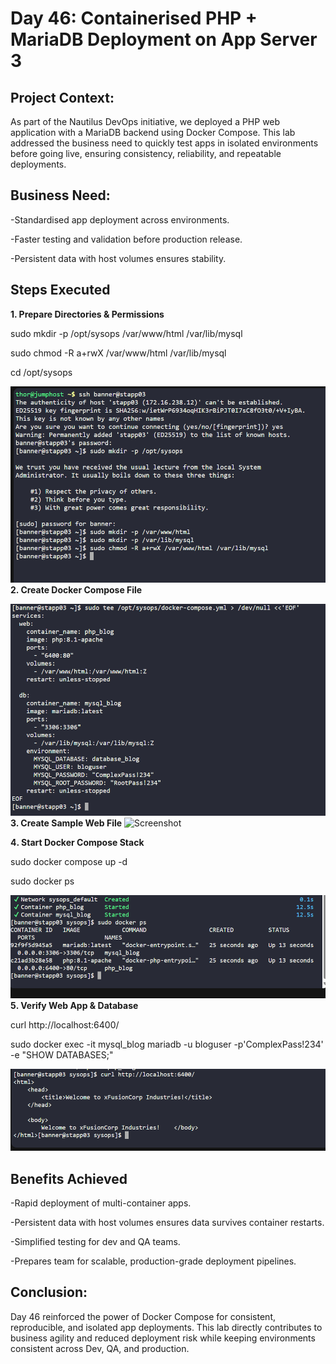 # Day 46: Containerised PHP + MariaDB Deployment on App Server 3

## Project Context:
As part of the Nautilus DevOps initiative, we deployed a PHP web application with a MariaDB backend using Docker Compose. This lab addressed the business need to quickly test apps in isolated environments before going live, ensuring consistency, reliability, and repeatable deployments.

## Business Need:
-Standardised app deployment across environments.

-Faster testing and validation before production release.

-Persistent data with host volumes ensures stability.

## Steps Executed
**1. Prepare Directories & Permissions**

sudo mkdir -p /opt/sysops /var/www/html /var/lib/mysql

sudo chmod -R a+rwX /var/www/html /var/lib/mysql

cd /opt/sysops

![Screenshot](screenshots/directories.png)
**2️. Create Docker Compose File**

![Screenshot](screenshots/docker_compose.png)
**3. Create Sample Web File**
![Screenshot](screenshots/index.php.png)

**4️. Start Docker Compose Stack**

sudo docker compose up -d

sudo docker ps

![Screenshot](screenshots/containers_running.png)
**5️. Verify Web App & Database**

curl http://localhost:6400/

sudo docker exec -it mysql_blog mariadb -u bloguser -p'ComplexPass!234' -e "SHOW DATABASES;"

![Screenshot](screenshots/app_test.png)
## Benefits Achieved

-Rapid deployment of multi-container apps.

-Persistent data with host volumes ensures data survives container restarts.

-Simplified testing for dev and QA teams.

-Prepares team for scalable, production-grade deployment pipelines.

## Conclusion:
Day 46 reinforced the power of Docker Compose for consistent, reproducible, and isolated app deployments. This lab directly contributes to business agility and reduced deployment risk while keeping environments consistent across Dev, QA, and production.
